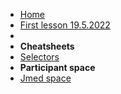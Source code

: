<!-- markdownlint-disable MD041 -->

* [Home](/)
* [First lesson 19.5.2022](1lesson.md)
* &nbsp;
* **Cheatsheets**
* [Selectors](selectors.md)
* **Participant space**
* [Jmed space](jmedSpace.md)